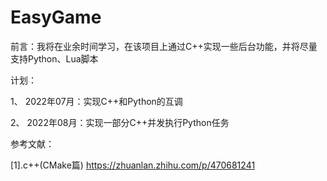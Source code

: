 # EasyGame
前言：我将在业余时间学习，在该项目上通过C++实现一些后台功能，并将尽量支持Python、Lua脚本

计划：

1、 2022年07月：实现C++和Python的互调

2、 2022年08月：实现一部分C++并发执行Python任务

参考文献：

[1].c++(CMake篇) https://zhuanlan.zhihu.com/p/470681241
